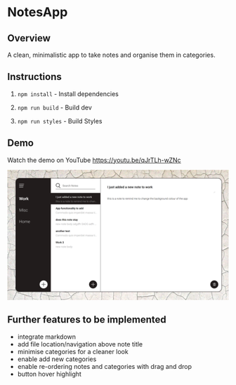 # NotesApp

## Overview

A clean, minimalistic app to take notes and organise them in categories. 

## Instructions

1. `npm install` - Install dependencies

2. `npm run build` - Build dev

3. `npm run styles` - Build Styles

## Demo

Watch the demo on YouTube
https://youtu.be/qJrTLh-wZNc

![demo-image](demo/home-page.png)

## Further features to be implemented

* integrate markdown
* add file location/navigation above note title
* minimise categories for a cleaner look
* enable add new categories
* enable re-ordering notes and categories with drag and drop
* button hover highlight
